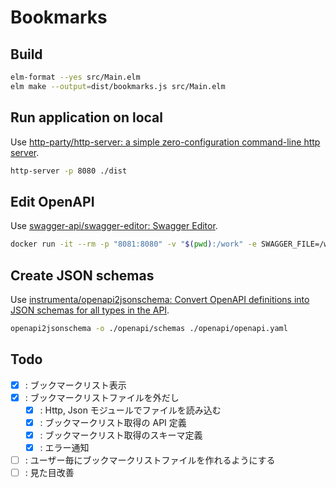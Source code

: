 # Bookmarks

## Build

```sh
elm-format --yes src/Main.elm
elm make --output=dist/bookmarks.js src/Main.elm
```

## Run application on local

Use [http-party/http-server: a simple zero-configuration command-line http server](https://github.com/http-party/http-server).

```sh
http-server -p 8080 ./dist
```

## Edit OpenAPI

Use [swagger-api/swagger-editor: Swagger Editor](https://github.com/swagger-api/swagger-editor).

```sh
docker run -it --rm -p "8081:8080" -v "$(pwd):/work" -e SWAGGER_FILE=/work/openapi/openapi.yaml swaggerapi/swagger-editor
```


## Create JSON schemas

Use [instrumenta/openapi2jsonschema: Convert OpenAPI definitions into JSON schemas for all types in the API](https://github.com/instrumenta/openapi2jsonschema).

```sh
openapi2jsonschema -o ./openapi/schemas ./openapi/openapi.yaml
```


## Todo

- [x] : ブックマークリスト表示
- [x] : ブックマークリストファイルを外だし
    - [x] : Http, Json モジュールでファイルを読み込む
    - [x] : ブックマークリスト取得の API 定義
    - [x] : ブックマークリスト取得のスキーマ定義
    - [x] : エラー通知
- [ ] : ユーザー毎にブックマークリストファイルを作れるようにする
- [ ] : 見た目改善
